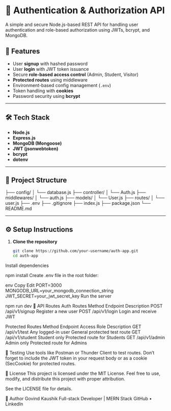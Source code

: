 # 🔐 Authentication & Authorization API

A simple and secure Node.js-based REST API for handling user authentication and role-based authorization using JWTs, bcrypt, and MongoDB.

## 🚀 Features

- User **signup** with hashed password
- User **login** with JWT token issuance
- Secure **role-based access control** (Admin, Student, Visitor)
- **Protected routes** using middleware
- Environment-based config management (`.env`)
- Token handling with **cookies**
- Password security using **bcrypt**

---

## 🛠️ Tech Stack

- **Node.js**
- **Express.js**
- **MongoDB (Mongoose)**
- **JWT (jsonwebtoken)**
- **bcrypt**
- **dotenv**

---

## 📁 Project Structure

├── config/
│ └── database.js
├── controller/
│ └── Auth.js
├── middlewares/
│ └── auth.js
├── models/
│ └── User.js
├── routes/
│ └── user.js
├── .env
├── .gitignore
├── index.js
├── package.json
└── README.md


---

## ⚙️ Setup Instructions

1. **Clone the repository**  
   ```bash
   git clone https://github.com/your-username/auth-app.git
   cd auth-app
Install dependencies

npm install
Create .env file in the root folder:

env
Copy
Edit
PORT=3000
MONGODB_URL=your_mongodb_connection_string
JWT_SECRET=your_jwt_secret_key
Run the server

npm run dev
🔐 API Routes
Auth Routes
Method	Endpoint	Description
POST	/api/v1/signup	Register a new user
POST	/api/v1/login	Login and receive JWT

Protected Routes
Method	Endpoint	Access Role	Description
GET	/api/v1/test	Any logged-in user	General protected test route
GET	/api/v1/student	Student only	Protected route for Students
GET	/api/v1/admin	Admin only	Protected route for Admins

🧪 Testing
Use tools like Postman or Thunder Client to test routes. Don’t forget to include the JWT token in your request body or as a cookie (SecCookie) for protected routes.

📄 License
This project is licensed under the MIT License.
Feel free to use, modify, and distribute this project with proper attribution.

See the LICENSE file for details.

🙌 Author
Govind Kaushik
Full-stack Developer | MERN Stack
GitHub • LinkedIn
